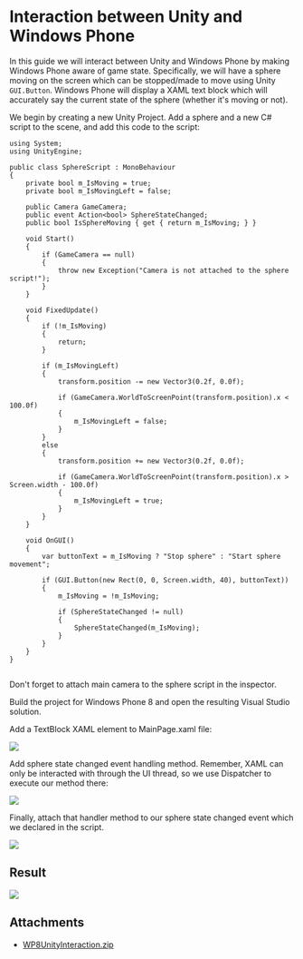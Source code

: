 Interaction between Unity and Windows Phone
==============================================================


In this guide we will interact between Unity and Windows Phone by making Windows Phone aware of game state. Specifically, we will have a sphere moving on the screen which can be stopped/made to move using Unity `GUI.Button`. Windows Phone will display a XAML text block which will accurately say the current state of the sphere (whether it's moving or not).

We begin by creating a new Unity Project. Add a sphere and a new C# script to the scene, and add this code to the script:



````
using System;
using UnityEngine;

public class SphereScript : MonoBehaviour
{
	private bool m_IsMoving = true;
	private bool m_IsMovingLeft = false;

	public Camera GameCamera;
	public event Action<bool> SphereStateChanged;
	public bool IsSphereMoving { get { return m_IsMoving; } }

	void Start()
	{
		if (GameCamera == null)
		{
			throw new Exception("Camera is not attached to the sphere script!");
		}
	}

	void FixedUpdate()
	{
		if (!m_IsMoving)
		{
			return;
		}

		if (m_IsMovingLeft)
		{
			transform.position -= new Vector3(0.2f, 0.0f);

			if (GameCamera.WorldToScreenPoint(transform.position).x < 100.0f)
			{
				m_IsMovingLeft = false;
			}
		}
		else
		{
			transform.position += new Vector3(0.2f, 0.0f);

			if (GameCamera.WorldToScreenPoint(transform.position).x > Screen.width - 100.0f)
			{
				m_IsMovingLeft = true;
			}
		}
	}

	void OnGUI()
	{
		var buttonText = m_IsMoving ? "Stop sphere" : "Start sphere movement";

		if (GUI.Button(new Rect(0, 0, Screen.width, 40), buttonText))
		{
			m_IsMoving = !m_IsMoving;

			if (SphereStateChanged != null)
			{
				SphereStateChanged(m_IsMoving);
			}
		}
	}
}


````

Don't forget to attach main camera to the sphere script in the inspector.

Build the project for Windows Phone 8 and open the resulting Visual Studio solution.

Add a TextBlock XAML element to MainPage.xaml file:


![](../uploads/Main/WP8UnityInteractionGuide1.png) 

Add sphere state changed event handling method. Remember, XAML can only be interacted with through the UI thread, so we use Dispatcher to execute our method there:


![](../uploads/Main/WP8UnityInteractionGuide2.png) 

Finally, attach that handler method to our sphere state changed event which we declared in the script.


![](../uploads/Main/WP8UnityInteractionGuide3.png) 


Result
------



![](../uploads/Main/WP8UnityInteractionGuide4.png) 



Attachments
-----------


* [WP8UnityInteraction.zip](../uploads/Examples/UnityXamlInteraction.zip)
